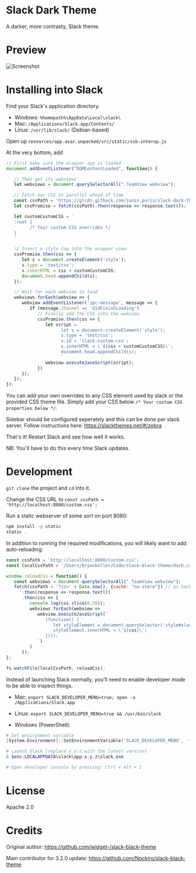 # Slack Dark Theme

A darker, more contrasty, Slack theme.

# Preview

![Screenshot](https://dl.dropboxusercontent.com/s%2Fl1v4dy1hqzzonrr%2FSlack%2520-%2520AWS%2520Community%2520Nordics%25202018-08-05%252015-06-14.png)

# Installing into Slack

Find your Slack's application directory.

* Windows: `%homepath%\AppData\Local\slack\`
* Mac: `/Applications/Slack.app/Contents/`
* Linux: `/usr/lib/slack/` (Debian-based)

Open up `resources/app.asar.unpacked/src/static/ssb-interop.js`

At the very bottom, add

```js
// First make sure the wrapper app is loaded
document.addEventListener("DOMContentLoaded", function() {

   // Then get its webviews
   let webviews = document.querySelectorAll(".TeamView webview");

   // Fetch our CSS in parallel ahead of time
   const cssPath = 'https://glcdn.githack.com/janis.puris/slack-dark-theme/raw/master/dark.css';
   let cssPromise = fetch(cssPath).then(response => response.text());

   let customCustomCSS = `
   :root {
         /* Your custom CSS overrides */
   }
   `

   // Insert a style tag into the wrapper view
   cssPromise.then(css => {
      let s = document.createElement('style');
      s.type = 'text/css';
      s.innerHTML = css + customCustomCSS;
      document.head.appendChild(s);
   });

   // Wait for each webview to load
   webviews.forEach(webview => {
      webview.addEventListener('ipc-message', message => {
         if (message.channel == 'didFinishLoading')
            // Finally add the CSS into the webview
            cssPromise.then(css => {
               let script = `
                     let s = document.createElement('style');
                     s.type = 'text/css';
                     s.id = 'slack-custom-css';
                     s.innerHTML = \`${css + customCustomCSS}\`;
                     document.head.appendChild(s);
                     `
               webview.executeJavaScript(script);
            })
      });
   });
});
```

You can add your own overrides to any CSS element used by slack or the provided CSS theme file.
Simply add your CSS below `/* Your custom CSS properties below */`.

Sidebar should be configured seperately and this can be done per slack server.
Follow instructions here: https://slackthemes.net/#/zebra

That's it! Restart Slack and see how well it works.

NB: You'll have to do this every time Slack updates.

# Development

`git clone` the project and `cd` into it.

Change the CSS URL to `const cssPath = 'http://localhost:8080/custom.css';`

Run a static webserver of some sort on port 8080:

```bash
npm install -g static
static .
```

In addition to running the required modifications, you will likely want to add auto-reloading:

```js
const cssPath = 'http://localhost:8080/custom.css';
const localCssPath = '/Users/bryankeller/Code/slack-black-theme/dark.css';

window.reloadCss = function() {
   const webviews = document.querySelectorAll(".TeamView webview");
   fetch(cssPath + '?zz=' + Date.now(), {cache: "no-store"}) // qs hack to prevent cache
      .then(response => response.text())
      .then(css => {
         console.log(css.slice(0,50));
         webviews.forEach(webview =>
            webview.executeJavaScript(`
               (function() {
                  let styleElement = document.querySelector('style#slack-custom-css');
                  styleElement.innerHTML = \`${css}\`;
               })();
            `)
         )
      });
};

fs.watchFile(localCssPath, reloadCss);
```

Instead of launching Slack normally, you'll need to enable developer mode to be able to inspect things.

* Mac: `export SLACK_DEVELOPER_MENU=true; open -a /Applications/Slack.app`

* Linux: `export SLACK_DEVELOPER_MENU=true && /usr/bin/slack`

* Windows (PowerShell):

```powershell
# Set environment variable
[System.Environment]::SetEnvironmentVariable('SLACK_DEVELOPER_MENU', 'true', 'Process')

# Launch Slack (replace x.y.z with the latest version)
& $env:LOCALAPPDATA\slack\app-x.y.z\slack.exe

# Open developer console by pressing: Ctrl + Alt + I
```

# License

Apache 2.0

# Credits

Original author: https://github.com/widget-/slack-black-theme

Main contributor for 3.2.0 update: https://github.com/Nockiro/slack-black-theme